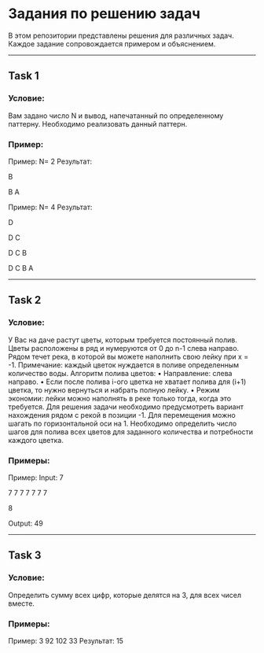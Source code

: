 # Задания по решению задач

В этом репозитории представлены решения для различных задач. Каждое задание сопровождается примером и объяснением.

---

## Task 1

### Условие:
Вам задано число N и вывод, напечатанный по определенному
паттерну. Необходимо реализовать данный паттерн.

### Пример:

Пример: N= 2
Результат: 

B

B A

Пример: N= 4
Результат: 

D

D C

D C B

D C B A


---

## Task 2

### Условие:
У Вас на даче растут цветы, которым требуется постоянный
полив. Цветы расположены в ряд и нумеруются от 0 до n-1 слева направо.
Рядом течет река, в которой вы можете наполнить свою лейку при x = -1.
Примечание: каждый цветок нуждается в поливе определенным
количество воды.
Алгоритм полива цветов:
• Направление: слева направо.
• Если после полива i-ого цветка не хватает полива для (i+1)
цветка, то нужно вернуться и набрать полную лейку.
• Режим экономии: лейки можно наполнять в реке только тогда, когда
это требуется.
Для решения задачи необходимо предусмотреть вариант нахождения
рядом с рекой в позиции -1. Для перемещения можно шагать по
горизонтальной оси на 1.
Необходимо определить число шагов для полива всех цветов для
заданного количества и потребности каждого цветка.

### Примеры:

Пример:
Input: 7

7 7 7 7 7 7 7

8

Output: 49


---

## Task 3

### Условие:
Определить сумму всех цифр, которые делятся на 3, для всех чисел
вместе.

### Примеры:

Пример: 3 92 102 33
Результат: 15
